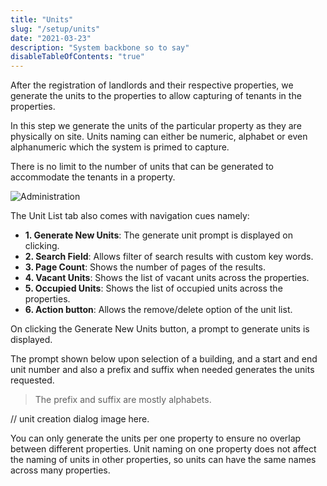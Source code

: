 ```yaml
---
title: "Units"
slug: "/setup/units"
date: "2021-03-23"
description: "System backbone so to say"
disableTableOfContents: "true"
---
```



After the registration of landlords and their respective properties, we generate the units to the properties to allow capturing of tenants in the properties.

In this step we generate the units of the particular property as they are physically on site. Units naming can either be numeric, alphabet or even alphanumeric which the system is primed to capture.

There is no limit to the number of units that can be generated to accommodate the tenants in a property.

![Administration ](../images/unit-list.png)

The Unit List tab also comes with navigation cues namely:

+ **1. Generate New Units**: The generate unit prompt is displayed on clicking.
+ **2. Search Field**: Allows filter of search results with custom key words.
+ **3. Page Count**: Shows the number of pages of the results.
+ **4. Vacant Units**: Shows the list of vacant units across the properties.
+ **5. Occupied Units**: Shows the list of occupied units across the properties.
+ **6. Action button**: Allows the remove/delete option of the unit list.

On clicking the Generate New Units button, a prompt to generate units is displayed.

The prompt shown below upon selection of a building, and a start and end unit number and also a prefix and suffix when needed generates the units requested.

>The prefix and suffix are mostly alphabets.

// unit creation dialog image here.

You can only generate the units per one property to ensure no overlap between different properties.
Unit naming on one property does not affect the naming of units in other properties, so units can have the same names across many properties.
